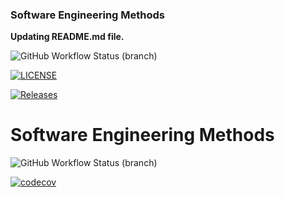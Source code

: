 ### Software Engineering Methods

__Updating README.md file.__

![GitHub Workflow Status (branch)](https://img.shields.io/github/actions/workflow/status/40683193/sem/main.yml?branch=master)

[![LICENSE](https://img.shields.io/github/license/40683193/sem.svg?style=flat-square)](https://github.com/40683193/sem/blob/master/LICENSE)

[![Releases](https://img.shields.io/github/release/40683193/sem/all.svg?style=flat-square)](https://github.com/40683193/sem/releases)

# Software Engineering Methods
![GitHub Workflow Status (branch)](https://img.shields.io/github/actions/workflow/status/40683193/sem/main.yml?branch=develop)


[![codecov](https://codecov.io/gh/40683193/sem/graph/badge.svg?token=QDG5ASFMPV)](https://codecov.io/gh/40683193/sem)